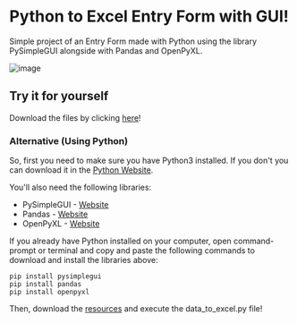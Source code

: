 # Python to Excel Entry Form with GUI!
Simple project of an Entry Form made with Python using the library PySimpleGUI alongside with Pandas and OpenPyXL.

![image](https://user-images.githubusercontent.com/73700347/170884014-cd6fe841-c8ad-4314-a7f1-6168500e14f7.png)

## Try it for yourself
Download the files by clicking [here](https://drive.google.com/drive/folders/13WdpcyONzWO55ti-K3fAZXeojvS9EuJh?usp=sharing)!

### Alternative (Using Python)
So, first you need to make sure you have Python3 installed. If you don't you can download it in the [Python Website](https://www.python.org/downloads/).

You'll also need the following libraries:
* PySimpleGUI - [Website](https://pysimplegui.readthedocs.io/en/latest/)
* Pandas - [Website](https://pandas.pydata.org/)
* OpenPyXL - [Website](https://openpyxl.readthedocs.io/en/stable/)

If you already have Python installed on your computer, open command-prompt or terminal and copy and paste the following commands to download and install the libraries above: 
```
pip install pysimplegui
pip install pandas
pip install openpyxl
```

Then, download the [resources](https://github.com/rodrigopc-bit/Excel) and execute the data_to_excel.py file!
